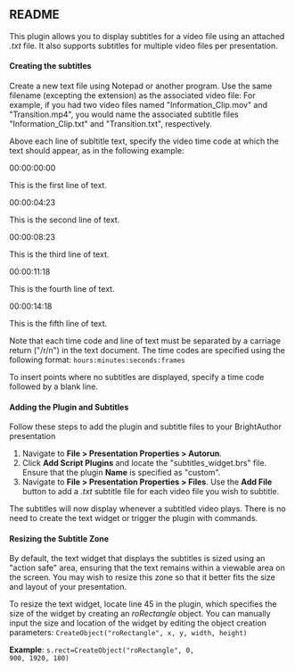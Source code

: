 <h2>README</h2>

<p>This plugin allows you to display subtitles for a video file using an attached <em>.txt</em> file. It also supports subtitles for multiple video files per presentation.</p>

<h4>Creating the subtitles</h4>
<p>Create a new text file using Notepad or another program. Use the same filename (excepting the extension) as the associated video file: For example, if you had two video files named "Information_Clip.mov" and "Transition.mp4", you would name the associated subtitle files "Information_Clip.txt" and "Transition.txt", respectively.</p>

<p>Above each line of subltitle text, specify the video time code at which the text should appear, as in the following example:</p>
<p>00:00:00:00</p>
<p>This is the first line of text.</p>
<p>00:00:04:23</p>
<p>This is the second line of text.</p>
<p>00:00:08:23</p>
<p>This is the third line of text.</p>
<p>00:00:11:18</p>
<p>This is the fourth line of text.</p>
<p>00:00:14:18</p>
<p>This is the fifth line of text.</p>
<p>Note that each time code and line of text must be separated by a carriage return ("/r/n") in the text document. The time codes are specified using the following format: <code>hours:minutes:seconds:frames</code></p>

<p>To insert points where no subtitles are displayed, specify a time code followed by a blank line.</p>

<h4>Adding the Plugin and Subtitles</h4>
<p>Follow these steps to add the plugin and subtitle files to your BrightAuthor presentation</p>
<ol>
<li>Navigate to <strong>File > Presentation Properties > Autorun</strong>.</li>
<li>Click <strong>Add Script Plugins</strong> and locate the "subtitles_widget.brs" file. Ensure that the plugin <strong>Name</strong> is specified as "custom".</li>
<li>Navigate to <strong>File > Presentation Properties > Files</strong>. Use the <strong>Add File</strong> button to add a <em>.txt</em> subtitle file for each video file you wish to subtitle.</li>
</ol>
<p>The subtitles will now display whenever a subtitled video plays. There is no need to create the text widget or trigger the plugin with commands.</p>

<h4>Resizing the Subtitle Zone</h4>
<p>By default, the text widget that displays the subtitles is sized using an "action safe" area, ensuring that the text remains within a viewable area on the screen. You may wish to resize this zone so that it better fits the size and layout of your presentation.</p>

<p>To resize the text widget, locate line 45 in the plugin, which specifies the size of the widget by creating an <em>roRectangle</em> object. You can manually input the size and location of the widget by editing the object creation parameters: <code>CreateObject("roRectangle", x, y, width, height)</code></p>

<strong>Example</strong>: <code>s.rect=CreateObject("roRectangle", 0, 900, 1920, 180)</code>



